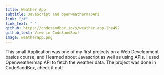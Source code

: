 ```yaml
---
title: Weather App
subtitle: JavaScript and openweathermapAPI
link: "/#"
link_text: " "
github: https://codesandbox.io/s/weather-app-lhe49?
github_text: View in CodeSandBox!
image: weatherapp.png
---
```


This small Application was one of my first projects on a Web Development basics course, and I learned about Javascript as well as using APIs. I used Openweathermap API to fetch the weather data. The project was done in CodeSandBox, check it out! 